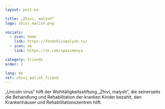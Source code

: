 ```yaml
---
layout: post-ea

title: „Zhivi, malysh“
logo: zhivi_malish.png

socials:
  - icon: home
    link: https://fondzhivimalysh.ru/
  - icon: vk
    link: https://vk.com/spasimenya

category: friends
order: 2

lang: de
ref: zhivi_malish_friend
---
```


„Lincoln virus“ hilft der Wohltätigkeitsstiftung „Zhivi, malysh“, die seinerseits die Behandlung und Rehabilitation der kranken Kinder bezahlt, den Krankenhäuser und Rehabilitationszentren hilft.
